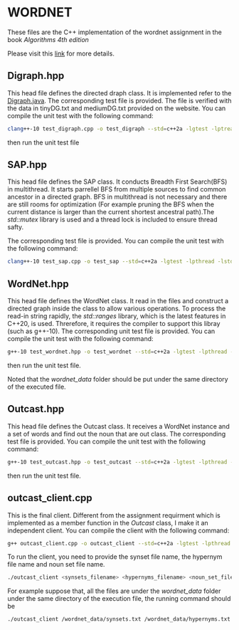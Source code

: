 # WORDNET

These files are the C++ implementation of the wordnet assignment in the book *Algorithms 4th edition*

Please visit this [link](https://coursera.cs.princeton.edu/algs4/assignments/wordnet/specification.php) for more details.

## Digraph.hpp

This head file defines the directed draph class. It is implemented refer to the [Digraph.java](https://algs4.cs.princeton.edu/42digraph/Digraph.java.html). The corresponding test file is provided. The file is verified with the data in tinyDG.txt and mediumDG.txt provided on the website. You can compile the unit test with the following command:

```bash
clang++-10 test_digraph.cpp -o test_digraph --std=c++2a -lgtest -lptread -lstdc++fs
```

then run the unit test file

## SAP.hpp
This head file defines the SAP class. It conducts  Breadth First Search(BFS) in multithread. It starts parrellel BFS from multiple sources to find common ancestor in a directed graph. BFS in multithread is not necessary and there are still rooms for optimization (For example pruning the BFS when the current distance is larger than the current shortest ancestral path).The *std::mutex* library is used and a thread lock is included to ensure thread safty.

The corresponding test file is provided. You can compile the unit test with the following command:

```bash
clang++-10 test_sap.cpp -o test_sap --std=c++2a -lgtest -lpthread -lstdc++fs
```

## WordNet.hpp
This head file defines the WordNet class. It read in the files and construct a directed graph inside the class to allow various operations.
To process the read-in string rapidly, the *std::ranges* library, which is the latest features in C++20, is used. Threrefore, it requires the compiler to support this libray (such as g++-10). The corresponding unit test file is provided. You can compile the unit test with the following command:

```bash
g++-10 test_wordnet.hpp -o test_wordnet --std=c++2a -lgtest -lpthread -lstdc++fs
```
then run the unit test file.

Noted that the *wordnet_data* folder should be put under the same directory of the executed file.


## Outcast.hpp
This head file defines the Outcast class. It receives a WordNet instance and a set of words and find out the noun that are out class. The corresponding test file is provided. You can compile the unit test with the following command:

```bash
g++-10 test_outcast.hpp -o test_outcast --std=c++2a -lgtest -lpthread -lstdc++fs
```
then run the unit test file.

## outcast_client.cpp
This is the final client. Different from the assignment requirment which is implemented as a member function in the *Outcast* class, I make it an independent client. You can compile the client with the following command:

```bash
g++ outcast_client.cpp -o outcast_client --std=c++2a -lgtest -lpthread -lstdc++fs
```
To run the client, you need to provide the synset file name, the hypernym file name and noun set file name.

```bash
./outcast_client <synsets_filename> <hypernyms_filename> <noun_set_filename_1> <noun_set_filename_2> ...
```
For example suppose that, all the files are under the *wordnet_data* folder under the same directory of the execution file, the running command should be 

```bash
./outcast_client /wordnet_data/synsets.txt /wordnet_data/hypernyms.txt /wordnet_data/hypernyms.txt /wordnet_data/outcast5.txt /wordnet_data/outcast8.txt /wordnet_data/outcast11.txt
```
